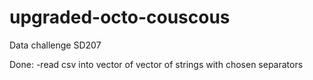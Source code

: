 # upgraded-octo-couscous
Data challenge SD207

Done:
-read csv into vector of vector of strings with chosen separators